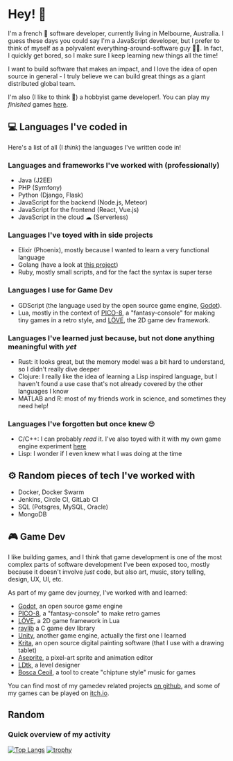 # Hey! 👋
I'm a french 🥖 software developer, currently living in Melbourne, Australia.
I guess these days you could say I'm a JavaScript developer, but I prefer to think of myself as a polyvalent everything-around-software guy 👨‍💻. In fact, I quickly get bored, so I make sure I keep learning new things all the time!

I want to build software that makes an impact, and I love the idea of open source in general - I truly believe we can build great things as a giant distributed global team.

I'm also (I like to think 😬) a hobbyist game developer!. You can play my _finished_ games [here](https://tducasse.itch.io).


## 💻 Languages I've coded in

Here's a list of all (I _think_) the languages I've written code in!


### Languages and frameworks I've worked with (professionally)
- Java (J2EE)
- PHP (Symfony)
- Python (Django, Flask)
- JavaScript for the backend (Node.js, Meteor)
- JavaScript for the frontend (React, Vue.js)
- JavaScript in the cloud ☁ (Serverless)


### Languages I've toyed with in side projects
- Elixir (Phoenix), mostly because I wanted to learn a very functional language
- Golang (have a look at [this project](https://github.com/tducasse/go-instabot))
- Ruby, mostly small scripts, and for the fact the syntax is super terse


### Languages I use for Game Dev
- GDScript (the language used by the open source game engine, [Godot](https://godotengine.org/)).
- Lua, mostly in the context of [PICO-8](https://www.lexaloffle.com/pico-8.php), a "fantasy-console" for making tiny games in a retro style, and [LÖVE](https://love2d.org/), the 2D game dev framework.


### Languages I've learned just because, but not done anything meaningful with _yet_
- Rust: it looks great, but the memory model was a bit hard to understand, so I didn't really dive deeper
- Clojure: I really like the idea of learning a Lisp inspired language, but I haven't found a use case that's not already covered by the other languages I know
- MATLAB and R: most of my friends work in science, and sometimes they need help!


### Languages I've forgotten but once knew 🙄
- C/C++: I can probably _read_ it. I've also toyed with it with my own game engine experiment [here](https://github.com/tducasse/game_engine)
- Lisp: I wonder if I even knew what I was doing at the time


## ⚙ Random pieces of tech I've worked with
- Docker, Docker Swarm
- Jenkins, Circle CI, GitLab CI
- SQL (Potsgres, MySQL, Oracle)
- MongoDB


## 🎮 Game Dev
I like building games, and I think that game development is one of the most complex parts of software development I've been exposed too, mostly because it doesn't involve _just_ code, but also art, music, story telling, design, UX, UI, etc.

As part of my game dev journey, I've worked with and learned:
- [Godot](https://godotengine.org/), an open source game engine
- [PICO-8](https://www.lexaloffle.com/pico-8.php), a "fantasy-console" to make retro games
- [LÖVE](https://love2d.org/), a 2D game framework in Lua
- [raylib](https://www.raylib.com/) a C game dev library
- [Unity](https://unity.com/), another game engine, actually the first one I learned
- [Krita](https://krita.org/en/), an open source digital painting software (that I use with a drawing tablet)
- [Aseprite](https://www.aseprite.org/), a pixel-art sprite and animation editor
- [LDtk](https://ldtk.io/), a level designer
- [Bosca Ceoil](https://terrycavanagh.itch.io/bosca-ceoil), a tool to create "chiptune style" music for games

You can find most of my gamedev related projects [on github](https://github.com/tducasse?tab=repositories&q=gamedev), and some of my games can be played on [itch.io](tducasse.itch.io).

## Random

### Quick overview of my activity
[![Top Langs](https://github-readme-stats.vercel.app/api/top-langs/?username=tducasse&layout=compact)](https://github.com/anuraghazra/github-readme-stats)
[![trophy](https://github-profile-trophy.vercel.app/?username=tducasse&theme=onedark)](https://github.com/ryo-ma/github-profile-trophy)

